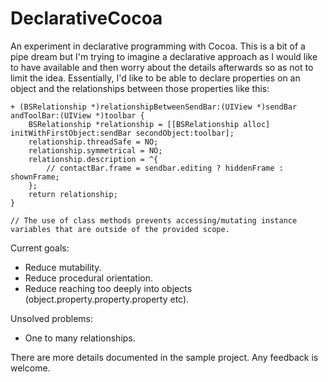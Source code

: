 DeclarativeCocoa
================

An experiment in declarative programming with Cocoa. This is a bit of a pipe dream but I'm trying to imagine a declarative approach as I would like to have available and then worry about the details afterwards so as not to limit the idea. Essentially, I'd like to be able to declare properties on an object and the relationships between those properties like this:

    + (BSRelationship *)relationshipBetweenSendBar:(UIView *)sendBar andToolBar:(UIView *)toolbar {
        BSRelationship *relationship = [[BSRelationship alloc] initWithFirstObject:sendBar secondObject:toolbar];
        relationship.threadSafe = NO;
        relationship.symmetrical = NO;
        relationship.description = ^{
            // contactBar.frame = sendbar.editing ? hiddenFrame : shownFrame;
        };
        return relationship;
    }
    
    // The use of class methods prevents accessing/mutating instance variables that are outside of the provided scope.

Current goals:
- Reduce mutability.
- Reduce procedural orientation.
- Reduce reaching too deeply into objects (object.property.property.property etc).

Unsolved problems:
- One to many relationships.

There are more details documented in the sample project. Any feedback is welcome.
